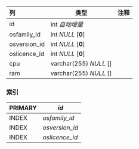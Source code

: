 | 列           | 类型                   | 注释 |
| :----------- | ---------------------- | ---- |
| id           | int *自动增量*         |      |
| osfamily_id  | int *NULL* [**0**]     |      |
| osversion_id | int *NULL* [**0**]     |      |
| oslicence_id | int *NULL* [**0**]     |      |
| cpu          | varchar(255) *NULL* [] |      |
| ram          | varchar(255) *NULL* [] |      |

### 索引

| PRIMARY | *id*           |
| :------ | -------------- |
| INDEX   | *osfamily_id*  |
| INDEX   | *osversion_id* |
| INDEX   | *oslicence_id* |